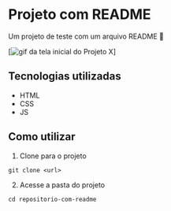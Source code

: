 # Projeto com README
Um projeto de teste com um arquivo README 🚀

[<img src="./animação.gif" alt="gif da tela inicial do Projeto X">]

## Tecnologias utilizadas

- HTML
- CSS
- JS

## Como utilizar

1. Clone para o projeto
```
git clone <url>
```

2. Acesse a pasta do projeto
```
cd repositorio-com-readme
```
